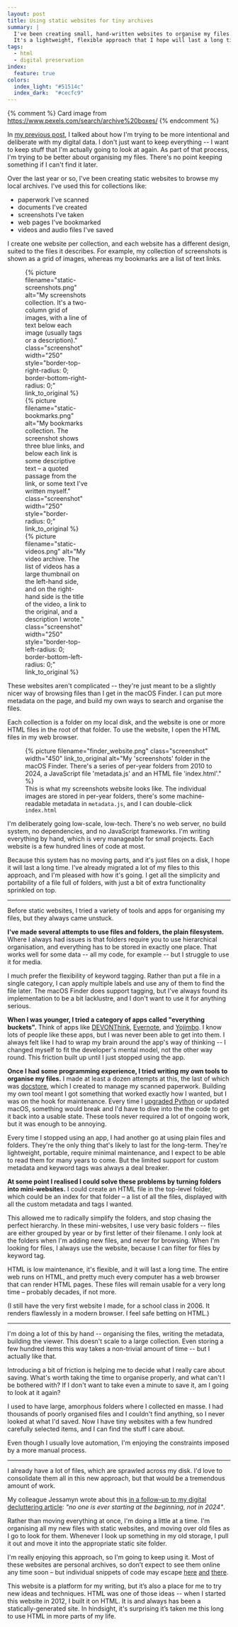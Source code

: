 ```yaml
---
layout: post
title: Using static websites for tiny archives
summary: |
  I've been creating small, hand-written websites to organise my files.
  It's a lightweight, flexible approach that I hope will last a long time.
tags:
  - html
  - digital preservation
index:
  feature: true
colors:
  index_light: "#51514c"
  index_dark:  "#cecfc9"
---
```

{% comment %}
  Card image from https://www.pexels.com/search/archive%20boxes/
{% endcomment %}

In [my previous post][decluttering], I talked about how I'm trying to be more intentional and deliberate with my digital data.
I don't just want to keep everything -- I want to keep stuff that I'm actually going to look at again.
As part of that process, I'm trying to be better about organising my files.
There's no point keeping something if I can't find it later.

Over the last year or so, I've been creating static websites to browse my local archives.
I've used this for collections like:

*   paperwork I've scanned
*   documents I've created
*   screenshots I've taken
*   web pages I've bookmarked
*   videos and audio files I've saved

I create one website per collection, and each website has a different design, suited to the files it describes.
For example, my collection of screenshots is shown as a grid of images, whereas my bookmarks are a list of text links.

<figure style="display: grid; grid-template-columns: repeat(3, 1fr); grid-gap: var(--grid-gap)">
  {%
    picture
    filename="static-screenshots.png"
    alt="My screenshots collection. It's a two-column grid of images, with a line of text below each image (usually tags or a description)."
    class="screenshot"
    width="250"
    style="border-top-right-radius: 0; border-bottom-right-radius: 0;"
    link_to_original
  %}
  {%
    picture
    filename="static-bookmarks.png"
    alt="My bookmarks collection. The screenshot shows three blue links, and below each link is some descriptive text – a quoted passage from the link, or some text I've written myself."
    class="screenshot"
    width="250"
    style="border-radius: 0;"
    link_to_original
  %}
  {%
    picture
    filename="static-videos.png"
    alt="My video archive. The list of videos has a large thumbnail on the left-hand side, and on the right-hand side is the title of the video, a link to the original, and a description I wrote."
    class="screenshot"
    width="250"
    style="border-top-left-radius: 0; border-bottom-left-radius: 0;"
    link_to_original
  %}
</figure>

These websites aren't complicated -- they're just meant to be a slightly nicer way of browsing files than I get in the macOS Finder.
I can put more metadata on the page, and build my own ways to search and organise the files.

Each collection is a folder on my local disk, and the website is one or more HTML files in the root of that folder.
To use the website, I open the HTML files in my web browser.

<figure style="width: 450px;">
  {%
    picture
    filename="finder_website.png"
    class="screenshot"
    width="450"
    link_to_original
    alt="My 'screenshots' folder in the macOS Finder. There's a series of per-year folders from 2010 to 2024, a JavaScript file 'metadata.js' and an HTML file 'index.html'."
  %}
  <figcaption>
    This is what my screenshots website looks like.
    The individual images are stored in per-year folders, there's some machine-readable metadata in <code>metadata.js</code>, and I can double-click <code>index.html</code>
  </figcaption>
</figure>

I'm deliberately going low-scale, low-tech.
There's no web server, no build system, no dependencies, and no JavaScript frameworks.
I'm writing everything by hand, which is very manageable for small projects.
Each website is a few hundred lines of code at most.

Because this system has no moving parts, and it's just files on a disk, I hope it will last a long time.
I've already migrated a lot of my files to this approach, and I'm pleased with how it's going.
I get all the simplicity and portability of a file full of folders, with just a bit of extra functionality sprinkled on top.

[decluttering]: /2024/digital-decluttering/

---

Before static websites, I tried a variety of tools and apps for organising my files, but they always came unstuck.

**I've made several attempts to use files and folders, the plain filesystem.**
Where I always had issues is that folders require you to use hierarchical organisation, and everything has to be stored in exactly one place.
That works well for some data -- all my code, for example -- but I struggle to use it for media.

I much prefer the flexibility of keyword tagging.
Rather than put a file in a single category, I can apply multiple labels and use any of them to find the file later.
The macOS Finder does support tagging, but I've always found its implementation to be a bit lacklustre, and I don't want to use it for anything serious.

**When I was younger, I tried a category of apps called "everything buckets".**
Think of apps like [DEVONThink], [Evernote], and [Yojimbo].
I know lots of people like these apps, but I was never been able to get into them.
I always felt like I had to wrap my brain around the app's way of thinking -- I changed myself to fit the developer's mental model, not the other way round.
This friction built up until I just stopped using the app.

**Once I had some programming experience, I tried writing my own tools to organise my files.**
I made at least a dozen attempts at this, the last of which was [docstore], which I created to manage my scanned paperwork.
Building my own tool meant I got something that worked exactly how I wanted, but I was on the hook for maintenance.
Every time I [upgraded Python][xkcd] or updated macOS, something would break and I'd have to dive into the the code to get it back into a usable state.
These tools never required a lot of ongoing work, but it was enough to be annoying.

Every time I stopped using an app, I had another go at using plain files and folders.
They're the only thing that's likely to last for the long-term.
They're lightweight, portable, require minimal maintenance, and I expect to be able to read them for many years to come.
But the limited support for custom metadata and keyword tags was always a deal breaker.

**At some point I realised I could solve these problems by turning folders into mini-websites.**
I could create an HTML file in the top-level folder, which could be an index for that folder – a list of all the files, displayed with all the custom metadata and tags I wanted.

This allowed me to radically simplify the folders, and stop chasing the perfect hierarchy.
In these mini-websites, I use very basic folders -- files are either grouped by year or by first letter of their filename.
I only look at the folders when I'm adding new files, and never for browsing.
When I'm looking for files, I always use the website, because I can filter for files by keyword tag.

HTML is low maintenance, it's flexible, and it will last a long time.
The entire web runs on HTML, and pretty much every computer has a web browser that can render HTML pages.
These files will remain usable for a very long time – probably decades, if not more.

(I still have the very first website I made, for a school class in 2006.
It renders flawlessly in a modern browser.
I feel safe betting on HTML.)

[docstore]: /my-scanning-setup/#how-did-i-create-an-app-to-tag-my-pdfs
[xkcd]: https://xkcd.com/1987/
[Yojimbo]: https://www.barebones.com/products/yojimbo/
[DEVONThink]: https://www.devontechnologies.com/apps/devonthink
[Evernote]: https://evernote.com/

---

I'm doing a lot of this by hand -- organising the files, writing the metadata, building the viewer.
This doesn't scale to a large collection.
Even storing a few hundred items this way takes a non-trivial amount of time -- but I actually like that.

Introducing a bit of friction is helping me to decide what I really care about saving.
What's worth taking the time to organise properly, and what can't I be bothered with?
If I don't want to take even a minute to save it, am I going to look at it again?

I used to have large, amorphous folders where I collected en masse.
I had thousands of poorly organised files and I couldn't find anything, so I never looked at what I'd saved.
Now I have tiny websites with a few hundred carefully selected items, and I can find the stuff I care about.

Even though I usually love automation, I'm enjoying the constraints imposed by a more manual process.

---

I already have a lot of files, which are sprawled across my disk.
I'd love to consolidate them all in this new approach, but that would be a tremendous amount of work.

My colleague Jessamyn wrote about this [in a follow-up to my digital decluttering article][jessamyn]: *"no one is ever starting at the beginning, not in 2024"*.

Rather than moving everything at once, I'm doing a little at a time.
I'm organising all my new files with static websites, and moving over old files as I go to look for them.
Whenever I look up something in my old storage, I pull it out and move it into the appropriate static site folder.

I'm really enjoying this approach, so I'm going to keep using it.
Most of these websites are personal archives, so don’t expect to see them online any time soon – but individual snippets of code may escape [here][1] [and][2] [there][3].

This website is a platform for my writing, but it’s also a place for me to try new ideas and techniques.
HTML was one of those ideas -- when I started this website in 2012, I built it on HTML.
It is and always has been a statically-generated site.
In hindsight, it's surprising it’s taken me this long to use HTML in more parts of my life.

[jessamyn]: https://www.librarian.net/stax/5585/be-organized-from-the-very-beginning/
[1]: /til/2024/convert-an-animated-gif-to-mp4/
[2]: /2024/hover-states/
[3]: /til/2024/create-image-placeholders/
